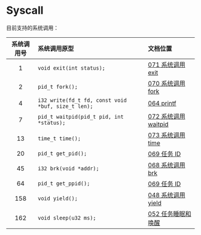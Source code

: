 # Syscall

目前支持的系统调用：

| 系统调用号 | 系统调用原型 | 文档位置 |
| :------: | :---------- | :------ |
| 1 | `void exit(int status);` | [071 系统调用 exit](./071_exit.md) |
| 2 | `pid_t fork();` | [070 系统调用 fork](./070_fork.md) |
| 4 | `i32 write(fd_t fd, const void *buf, size_t len);` | [064 printf](../10_user_programs/064_printf.md) |
| 7 | `pid_t waitpid(pid_t pid, int *status);` | [072 系统调用 waitpid](./072_waitpid.md) |
| 13 | `time_t time();` | [073 系统调用 time](./073_time.md) |
| 20 | `pid_t get_pid();` | [069 任务 ID](../07_task_management/069_pid.md) |
| 45 | `i32 brk(void *addr);` | [068 系统调用 brk](./068_brk.md) |
| 64 | `pid_t get_ppid();` | [069 任务 ID](../07_task_management/069_pid.md) |
| 158 | `void yield();` | [048 系统调用 yield](./048_yield.md) |
| 162 | `void sleep(u32 ms);` | [052 任务睡眠和唤醒](../07_task_management/052_sleep_and_wakeup.md) |
